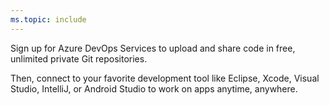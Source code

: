 ```yaml
---
ms.topic: include
---
```


Sign up for Azure DevOps Services to upload and share code in free, unlimited private Git repositories.

Then, connect to your favorite development tool like Eclipse, Xcode, Visual Studio, IntelliJ, or Android Studio to work on apps anytime, anywhere.